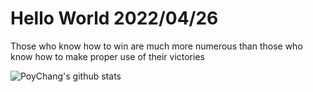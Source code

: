 # Hello World 2022/04/26

Those who know how to win are much more numerous than those who know how to make proper use of their victories

![PoyChang's github stats](https://github-readme-stats.vercel.app/api?username=poychang&show_icons=true&theme=dracula)
